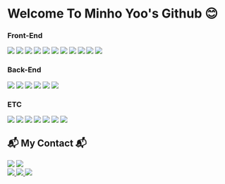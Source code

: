# Welcome To Minho Yoo's Github 😊

### Front-End

<span><img src="https://img.shields.io/badge/HTML5-E34F26?style=flat-square&logo=html5&logoColor=white"/></span>
<span><img src="https://img.shields.io/badge/CSS3-1572B6?style=flat-square&logo=css3&logoColor=white"/></span>
<span><img src="https://img.shields.io/badge/Bootstrap-7952B3?style=flat-square&logo=Bootstrap&logoColor=white"/></span>
<span><img src="https://img.shields.io/badge/Tailwind CSS-06B6D4?style=flat-square&logo=Tailwind CSS&logoColor=white"/></span>
<span><img src="https://img.shields.io/badge/JavaScript-F7DF1E?style=flat-square&logo=javascript&logoColor=white"/></span>
<span><img src="https://img.shields.io/badge/TypeScript-3178C6?style=flat-square&logo=typescript&logoColor=white"/></span>
<span><img src="https://img.shields.io/badge/jQuery-0769AD?style=flat-square&logo=jquery&logoColor=white"/></span>
<span><img src="https://img.shields.io/badge/React.js-61DAFB?style=flat-square&logo=React&logoColor=white"/></span>
<span><img src="https://img.shields.io/badge/React Router-CA4245?style=flat-square&logo=React Router&logoColor=white"/></span>
<span><img src="https://img.shields.io/badge/vue.js-4FC08D?style=flat-square&logo=vue.js&logoColor=white"/></span>
<span><img src="https://img.shields.io/badge/Nuxt.js-00DC82?style=flat-square&logo=Nuxt.js&logoColor=white"/></span>

### Back-End

<span><img src="https://img.shields.io/badge/Node.js-339933?style=flat-square&logo=Node.js&logoColor=white"/></span>
<span><img src="https://img.shields.io/badge/Express-000000?style=flat-square&logo=Express&logoColor=white"/></span>
<span><img src="https://img.shields.io/badge/MySQL-4479A1?style=flat-square&logo=MySQL&logoColor=white"/></span>
<span><img src="https://img.shields.io/badge/Sequelize-52B0E7?style=flat-square&logo=Sequelize&logoColor=white"/></span>
<span><img src="https://img.shields.io/badge/MongoDB-47A248?style=flat-square&logo=MongoDB&logoColor=white"/></span>
<span><img src="https://img.shields.io/badge/Socket.io-010101?style=flat-square&logo=Socket.io&logoColor=white"/></span>

### ETC

<span><img src="https://img.shields.io/badge/Webpack-8DD6F9?style=flat-square&logo=Webpack&logoColor=white"/></span>
<span><img src="https://img.shields.io/badge/Docker-2496ED?style=flat-square&logo=Docker&logoColor=white"/></span>
<span><img src="https://img.shields.io/badge/Figma-F24E1E?style=flat-square&logo=Figma&logoColor=white"/></span>
<span><img src="https://img.shields.io/badge/Adobe Photoshop-31A8FF?style=flat-square&logo=Adobe Photoshop&logoColor=white"/></span>
<span><img src="https://img.shields.io/badge/Adobe Illustrator-FF9A00?style=flat-square&logo=Adobe Illustrator&logoColor=white"/></span>
<span><img src="https://img.shields.io/badge/npm-CB3837?style=flat-square&logo=npm&logoColor=white"/></span>
<span><img src="https://img.shields.io/badge/Jest-C21325?style=flat-square&logo=Jest&logoColor=white"/></span>
  
## 📬 My Contact  📬

<span><img src="https://img.shields.io/badge/ymh0951@kakao.com-FFCD00?style=flat-square&logo=KakaoTalk&logoColor=white"/></span>
<span><img src="https://img.shields.io/badge/ymh0951@naver.com-03C75A?style=flat-square&logo=Naver&logoColor=white"/></span>
<br>
<a href="https://www.facebook.com/profile.php?id=100003937776695"><img src="https://img.shields.io/badge/Facebook-1877F2?style=flat-square&logo=facebook&logoColor=white&link=https://www.facebook.com/profile.php?id=100003937776695"/>
<a href="https://www.instagram.com/_elated_mh/"><img src="https://img.shields.io/badge/Instagram-E4405F?style=flat-square&logo=instagram&logoColor=white&link=instagram.com/codebychloe"/>
<a href="https://velog.io/@ymh0951"><img src="https://img.shields.io/badge/Velog-20C997?style=flat-square&logo=Velog&logoColor=white"/>
